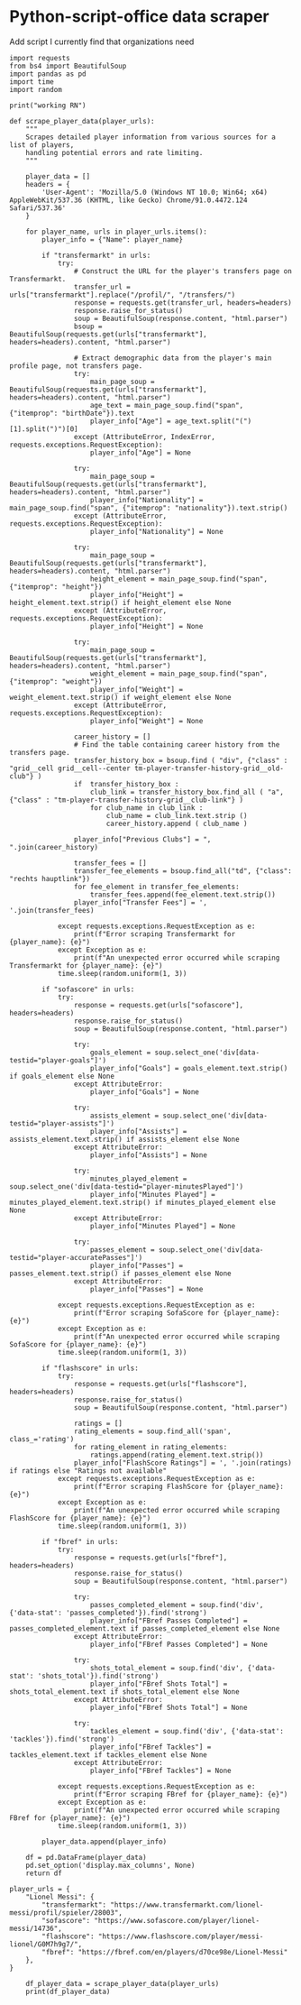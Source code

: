 # Python-script-office data scraper
Add script I currently find that organizations need 







    import requests
    from bs4 import BeautifulSoup
    import pandas as pd
    import time
    import random

    print("working RN")

    def scrape_player_data(player_urls):
        """
        Scrapes detailed player information from various sources for a list of players,
        handling potential errors and rate limiting.
        """

        player_data = []
        headers = {
            'User-Agent': 'Mozilla/5.0 (Windows NT 10.0; Win64; x64) AppleWebKit/537.36 (KHTML, like Gecko) Chrome/91.0.4472.124 Safari/537.36'
        }

        for player_name, urls in player_urls.items():
            player_info = {"Name": player_name}

            if "transfermarkt" in urls:
                try:
                    # Construct the URL for the player's transfers page on Transfermarkt.
                    transfer_url = urls["transfermarkt"].replace("/profil/", "/transfers/")
                    response = requests.get(transfer_url, headers=headers)
                    response.raise_for_status()
                    soup = BeautifulSoup(response.content, "html.parser")
                    bsoup = BeautifulSoup(requests.get(urls["transfermarkt"], headers=headers).content, "html.parser")

                    # Extract demographic data from the player's main profile page, not transfers page.
                    try:
                        main_page_soup = BeautifulSoup(requests.get(urls["transfermarkt"], headers=headers).content, "html.parser")
                        age_text = main_page_soup.find("span", {"itemprop": "birthDate"}).text
                        player_info["Age"] = age_text.split("(")[1].split(")")[0]
                    except (AttributeError, IndexError, requests.exceptions.RequestException):
                        player_info["Age"] = None

                    try:
                        main_page_soup = BeautifulSoup(requests.get(urls["transfermarkt"], headers=headers).content, "html.parser")
                        player_info["Nationality"] = main_page_soup.find("span", {"itemprop": "nationality"}).text.strip()
                    except (AttributeError, requests.exceptions.RequestException):
                        player_info["Nationality"] = None

                    try:
                        main_page_soup = BeautifulSoup(requests.get(urls["transfermarkt"], headers=headers).content, "html.parser")
                        height_element = main_page_soup.find("span", {"itemprop": "height"})
                        player_info["Height"] = height_element.text.strip() if height_element else None
                    except (AttributeError, requests.exceptions.RequestException):
                        player_info["Height"] = None

                    try:
                        main_page_soup = BeautifulSoup(requests.get(urls["transfermarkt"], headers=headers).content, "html.parser")
                        weight_element = main_page_soup.find("span", {"itemprop": "weight"})
                        player_info["Weight"] = weight_element.text.strip() if weight_element else None
                    except (AttributeError, requests.exceptions.RequestException):
                        player_info["Weight"] = None

                    career_history = []
                    # Find the table containing career history from the transfers page.
                    transfer_history_box = bsoup.find ( "div", {"class" : "grid__cell grid__cell--center tm-player-transfer-history-grid__old-club"} )
                    if  transfer_history_box :
                        club_link = transfer_history_box.find_all ( "a", {"class" : "tm-player-transfer-history-grid__club-link"} )
                        for club_name in club_link :
                            club_name = club_link.text.strip ()
                            career_history.append ( club_name )

                    player_info["Previous Clubs"] = ", ".join(career_history)

                    transfer_fees = []
                    transfer_fee_elements = bsoup.find_all("td", {"class": "rechts hauptlink"})
                    for fee_element in transfer_fee_elements:
                        transfer_fees.append(fee_element.text.strip())
                    player_info["Transfer Fees"] = ', '.join(transfer_fees)

                except requests.exceptions.RequestException as e:
                    print(f"Error scraping Transfermarkt for {player_name}: {e}")
                except Exception as e:
                    print(f"An unexpected error occurred while scraping Transfermarkt for {player_name}: {e}")
                time.sleep(random.uniform(1, 3))

            if "sofascore" in urls:
                try:
                    response = requests.get(urls["sofascore"], headers=headers)
                    response.raise_for_status()
                    soup = BeautifulSoup(response.content, "html.parser")

                    try:
                        goals_element = soup.select_one('div[data-testid="player-goals"]')
                        player_info["Goals"] = goals_element.text.strip() if goals_element else None
                    except AttributeError:
                        player_info["Goals"] = None

                    try:
                        assists_element = soup.select_one('div[data-testid="player-assists"]')
                        player_info["Assists"] = assists_element.text.strip() if assists_element else None
                    except AttributeError:
                        player_info["Assists"] = None

                    try:
                        minutes_played_element = soup.select_one('div[data-testid="player-minutesPlayed"]')
                        player_info["Minutes Played"] = minutes_played_element.text.strip() if minutes_played_element else None
                    except AttributeError:
                        player_info["Minutes Played"] = None

                    try:
                        passes_element = soup.select_one('div[data-testid="player-accuratePasses"]')
                        player_info["Passes"] = passes_element.text.strip() if passes_element else None
                    except AttributeError:
                        player_info["Passes"] = None

                except requests.exceptions.RequestException as e:
                    print(f"Error scraping SofaScore for {player_name}: {e}")
                except Exception as e:
                    print(f"An unexpected error occurred while scraping SofaScore for {player_name}: {e}")
                time.sleep(random.uniform(1, 3))

            if "flashscore" in urls:
                try:
                    response = requests.get(urls["flashscore"], headers=headers)
                    response.raise_for_status()
                    soup = BeautifulSoup(response.content, "html.parser")

                    ratings = []
                    rating_elements = soup.find_all('span', class_='rating')
                    for rating_element in rating_elements:
                        ratings.append(rating_element.text.strip())
                    player_info["FlashScore Ratings"] = ', '.join(ratings) if ratings else "Ratings not available"
                except requests.exceptions.RequestException as e:
                    print(f"Error scraping FlashScore for {player_name}: {e}")
                except Exception as e:
                    print(f"An unexpected error occurred while scraping FlashScore for {player_name}: {e}")
                time.sleep(random.uniform(1, 3))

            if "fbref" in urls:
                try:
                    response = requests.get(urls["fbref"], headers=headers)
                    response.raise_for_status()
                    soup = BeautifulSoup(response.content, "html.parser")

                    try:
                        passes_completed_element = soup.find('div', {'data-stat': 'passes_completed'}).find('strong')
                        player_info["FBref Passes Completed"] = passes_completed_element.text if passes_completed_element else None
                    except AttributeError:
                        player_info["FBref Passes Completed"] = None

                    try:
                        shots_total_element = soup.find('div', {'data-stat': 'shots_total'}).find('strong')
                        player_info["FBref Shots Total"] = shots_total_element.text if shots_total_element else None
                    except AttributeError:
                        player_info["FBref Shots Total"] = None
    
                    try:
                        tackles_element = soup.find('div', {'data-stat': 'tackles'}).find('strong')
                        player_info["FBref Tackles"] = tackles_element.text if tackles_element else None
                    except AttributeError:
                        player_info["FBref Tackles"] = None

                except requests.exceptions.RequestException as e:
                    print(f"Error scraping FBref for {player_name}: {e}")
                except Exception as e:
                    print(f"An unexpected error occurred while scraping FBref for {player_name}: {e}")
                time.sleep(random.uniform(1, 3))

            player_data.append(player_info)

        df = pd.DataFrame(player_data)
        pd.set_option('display.max_columns', None)
        return df

    player_urls = {
        "Lionel Messi": {
            "transfermarkt": "https://www.transfermarkt.com/lionel-messi/profil/spieler/28003",
            "sofascore": "https://www.sofascore.com/player/lionel-messi/14736",
            "flashscore": "https://www.flashscore.com/player/messi-lionel/G0M7h9g7/",
            "fbref": "https://fbref.com/en/players/d70ce98e/Lionel-Messi"
        },
    }

        df_player_data = scrape_player_data(player_urls)
        print(df_player_data)
